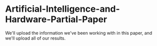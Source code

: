 # Artificial-Intelligence-and-Hardware-Partial-Paper
We'll upload the information we've been working with in this paper, and we'll upload all of our results.
